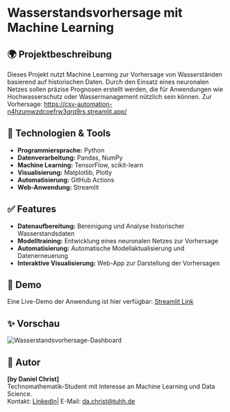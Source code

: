 # Wasserstandsvorhersage mit Machine Learning

## 🌍 Projektbeschreibung
Dieses Projekt nutzt Machine Learning zur Vorhersage von Wasserständen basierend auf historischen Daten. 
Durch den Einsatz eines neuronalen Netzes sollen präzise Prognosen erstellt werden, die für Anwendungen wie Hochwasserschutz oder Wassermanagement nützlich sein können.
Zur Vorhersage: https://csv-automation-n4hzumwzdcoefrw3qrq9rs.streamlit.app/

## 🤖 Technologien & Tools
- **Programmiersprache:** Python
- **Datenverarbeitung:** Pandas, NumPy
- **Machine Learning:** TensorFlow, scikit-learn
- **Visualisierung:** Matplotlib, Plotly
- **Automatisierung:** GitHub Actions
- **Web-Anwendung:** Streamlit

## ✅ Features
- **Datenaufbereitung:** Bereinigung und Analyse historischer Wasserstandsdaten
- **Modelltraining:** Entwicklung eines neuronalen Netzes zur Vorhersage
- **Automatisierung:** Automatische Modellaktualisierung und Datenerneuerung
- **Interaktive Visualisierung:** Web-App zur Darstellung der Vorhersagen


## 🎉 Demo
Eine Live-Demo der Anwendung ist hier verfügbar: [Streamlit Link](https://csv-automation-n4hzumwzdcoefrw3qrq9rs.streamlit.app/)

## ✨ Vorschau
![Wasserstandsvorhersage-Dashboard](https://csv-automation-n4hzumwzdcoefrw3qrq9rs.streamlit.app/)

## 👥 Autor
**[by Daniel Christ]**  
Technomathematik-Student mit Interesse an Machine Learning und Data Science.  
Kontakt: [LinkedIn]([(https://www.linkedin.com/in/daniel-christ-397555290/)])| E-Mail: da.christ@tuhh.de
